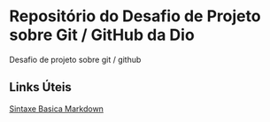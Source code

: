 # Repositório do Desafio de Projeto sobre Git / GitHub da Dio
Desafio de projeto sobre git / github

## Links Úteis
[Sintaxe Basica Markdown](https://www.markdownguide.org/getting-started/)
